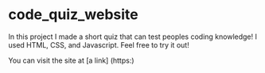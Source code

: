 # code_quiz_website
In this project I made a short quiz that can test peoples coding knowledge! I used HTML, CSS, and Javascript. Feel free to try it out!

You can visit the site at [a link] (https:)